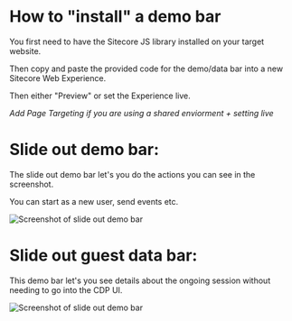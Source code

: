 # **How to "install" a demo bar**

You first need to have the Sitecore JS library installed on your target website.

Then copy and paste the provided code for the demo/data bar into a new Sitecore Web Experience.

Then either "Preview" or set the Experience live.

*Add Page Targeting if you are using a shared enviorment + setting live*


# Slide out demo bar:

The slide out demo bar let's you do the actions you can see in the screenshot.

You can start as a new user, send events etc.

![Screenshot of slide out demo bar](https://i.ibb.co/sRzfwKK/Screenshot-2022-04-07-at-10-52-18.png "slide out demo bar")



# **Slide out guest data bar:**

This demo bar let's you see details about the ongoing session without needing to go into the CDP UI.

![Screenshot of slide out demo bar](https://i.ibb.co/rGtr0H5/thumbnail-image003-2.png "slide out demo bar")


